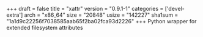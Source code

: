 +++
draft = false
title = "xattr"
version = "0.9.1-1"
categories = ['devel-extra']
arch = "x86_64"
size = "20848"
usize = "142227"
sha1sum = "1a1d9c22256f7038585aab65f2ba02fca93d2226"
+++
Python wrapper for extended filesystem attributes